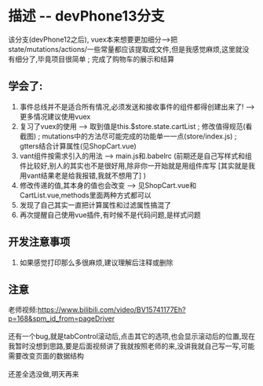 # 描述 -- devPhone13分支
该分支(devPhone12之后), vuex本来想要更加细分-->把state/mutations/actions/一些常量都应该提取成文件,但是我感觉麻烦,这里就没有细分了,毕竟项目很简单 ; 完成了购物车的展示和结算

## 学会了:
1. 事件总线并不是适合所有情况,必须发送和接收事件的组件都得创建出来了! --> 更多情况建议使用vuex
2. 复习了vuex的使用 --> 取到值是this.$store.state.cartList ; 修改值得规范(看截图) ;  mutations中的方法尽可能完成的功能单一一点(store/index.js) ; gtters结合计算属性(见ShopCart.vue)
3. vant组件按需求引入的用法 --> main.js和.babelrc (前期还是自己写样式和组件比较好,别人的其实也不是很好用,除非你一开始就是用组件库写 [其实就是我用vant结果老是给我报错,我就不想用了] )
4. 修改传递的值,其本身的值也会改变 --> 见ShopCart.vue和CartList.vue,methods里面两种方式都可以
5. 发现了自己其实一直把计算属性和过滤属性搞混了
6. 再次提醒自己使用vue插件,有时候不是代码问题,是样式问题

## 开发注意事项
1. 如果感觉打印那么多很麻烦,建议理解后注释或删除

## 注意
老师视频:https://www.bilibili.com/video/BV15741177Eh?p=168&spm_id_from=pageDriver
<br/>
<br/>
还有一个bug,就是tabControl滚动后,点击其它的选项,也会显示滚动后的位置,现在我暂时没想到思路,要是后面视频讲了我就按照老师的来,没讲我就自己写一写,可能需要改变页面的数据结构
<br/>
<br/>
还差全选没做,明天再来
